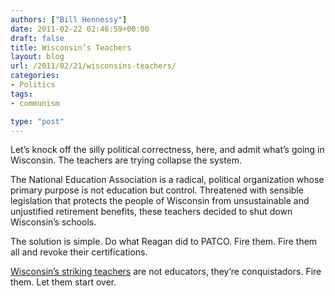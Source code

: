 ```yaml
---
authors: ["Bill Hennessy"]
date: 2011-02-22 02:46:59+00:00
draft: false
title: Wisconsin’s Teachers
layout: blog
url: /2011/02/21/wisconsins-teachers/
categories:
- Politics
tags:
- communism

type: "post"
---
```


Let’s knock off the silly political correctness, here, and admit what’s going in Wisconsin. The teachers are trying collapse the system.

 

The National Education Association is a radical, political organization whose primary purpose is not education but control. Threatened with sensible legislation that protects the people of Wisconsin from unsustainable and unjustified retirement benefits, these teachers decided to shut down Wisconsin’s schools.

 

The solution is simple. Do what Reagan did to PATCO. Fire them. Fire them all and revoke their certifications.

 

[Wisconsin’s striking teachers](https://gatewaypundit.rightnetwork.com/2011/02/nine-violent-protesters-arrested-in-madison-wisconsin/) are not educators, they’re conquistadors. Fire them. Let them start over. 
